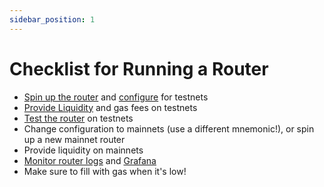 ```yaml
---
sidebar_position: 1
---
```


# Checklist for Running a Router

- [Spin up the router](./spinning-up) and [configure](../Reference/configuration) for testnets
- [Provide Liquidity](./providing-liquidity) and gas fees on testnets
- [Test the router](./testing-router) on testnets
- Change configuration to mainnets (use a different mnemonic!), or spin up a new mainnet router
- Provide liquidity on mainnets
- [Monitor router logs](./spinning-up#view-logs) and [Grafana](./spinning-up#grafana-dashboard)
- Make sure to fill with gas when it's low!
